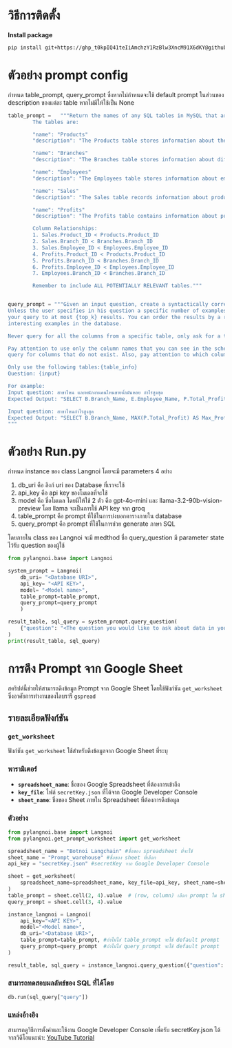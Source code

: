 # วิธีการติดตั้ง
**Install package**
```bash
pip install git+https://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@github.com/folknawatt/langnoi.git#egg=pylangnoi
```

# ตัวอย่าง prompt config
กำหนด table_prompt, query_prompt ซึ่งหากไม่กำหนดจะใช้ default prompt
ในส่วนของ description ของแต่ละ table หากไม่มีให้ใช้เป็น None
```python
table_prompt =   """Return the names of any SQL tables in MySQL that are relevant to the user question.
        The tables are:

        "name": "Products"
        "description": "The Products table stores information about the products available in inventory, including Product_ID, Product_Name, Quantity, and Price."

        "name": "Branches"
        "description": "The Branches table stores information about different branches, including Branch_ID and Branch_Name."

        "name": "Employees"
        "description": "The Employees table stores information about employees, including Employee_ID, Employee_Name, and the Branch_ID where they are assigned."

        "name": "Sales"
        "description": "The Sales table records information about product sales, including Sales_ID, Product_ID (linked to Products.Product_ID), Branch_ID (linked to Branches.Branch_ID), Employee_ID (linked to Employees.Employee_ID), Total_Sales, Sales_By_Branch, Sales_By_Employee, and Total_Sales_Amount."

        "name": "Profits"
        "description": "The Profits table contains information about profits made from product sales, including Product_ID (linked to Products.Product_ID), Branch_ID (linked to Branches.Branch_ID), Employee_ID (linked to Employees.Employee_ID), Total_Profit, Profit_By_Branch, and Profit_By_Employee."

        Column Relationships:
        1. Sales.Product_ID < Products.Product_ID
        2. Sales.Branch_ID < Branches.Branch_ID
        3. Sales.Employee_ID < Employees.Employee_ID
        4. Profits.Product_ID < Products.Product_ID
        5. Profits.Branch_ID < Branches.Branch_ID
        6. Profits.Employee_ID < Employees.Employee_ID
        7. Employees.Branch_ID < Branches.Branch_ID

        Remember to include ALL POTENTIALLY RELEVANT tables."""


query_prompt = """Given an input question, create a syntactically correct {dialect} query to run to help find the answer.
Unless the user specifies in his question a specific number of examples they wish to obtain, always limit
your query to at most {top_k} results. You can order the results by a relevant column to return the most
interesting examples in the database.

Never query for all the columns from a specific table, only ask for a the few relevant columns given the question.

Pay attention to use only the column names that you can see in the schema description. Be careful to not
query for columns that do not exist. Also, pay attention to which column is in which table.

Only use the following tables:{table_info}
Question: {input}

For example:
Input question: สาขาไหน และพนักงานคนไหนขายน้ำมันหอย กำไรสูงสุด
Expected Output: "SELECT B.Branch_Name, E.Employee_Name, P.Total_Profit FROM Profits P INNER JOIN Branches B ON P.Branch_ID = B.Branch_ID INNER JOIN Employees E ON P.Employee_ID = E.Employee_ID INNER JOIN Products PR ON P.Product_ID = PR.Product_ID WHERE PR.Product_Name = 'น้ำมันหอย' ORDER BY P.Total_Profit DESC"

Input question: สาขาไหนกำไรสูงสุด
Expected Output: "SELECT B.Branch_Name, MAX(P.Total_Profit) AS Max_Profit FROM Profits P INNER JOIN Branches B ON P.Branch_ID = B.Branch_ID GROUP BY B.Branch_Name ORDER BY Max_Profit DESC;"
"""

```

# ตัวอย่าง Run.py
กำหนด instance ของ class Langnoi โดยจะมี parameters 4 อย่าง
1. db_uri คือ ลิงก์ uri ของ Database ที่เราจะใช้
2. api_key คือ api key ของโมเดลที่จะใช้
3. model คือ ชื่อโมเดล โดยมีให้ใช้ 2 ตัว คือ gpt-4o-mini และ llama-3.2-90b-vision-preview โดย llama จะเป็นการใช้ API key จาก groq 
4. table_prompt คือ prompt ที่ใช้ในการบ่งบอกตารางภายใน database 
5. query_prompt คือ prompt ที่ใช้ในการช่วย generate ภาษา SQL

โดยภายใน class ของ Langnoi จะมี medthod ชื่อ query_question 
มี parameter state ไว้รับ question ของผู้ใช้
```python
from pylangnoi.base import Langnoi

system_prompt = Langnoi(
    db_uri= "<Database URI>", 
    api_key= "<API KEY>", 
    model= "<Model name>",
    table_prompt=table_prompt, 
    query_prompt=query_prompt
    )

result_table, sql_query = system_prompt.query_question(
    {"question": "<The question you would like to ask about data in your database>"}
)
print(result_table, sql_query)
```


# การดึง Prompt จาก Google Sheet

สคริปต์นี้ช่วยให้สามารถดึงข้อมูล Prompt จาก Google Sheet โดยใช้ฟังก์ชัน `get_worksheet` ซึ่งอาศัยการทำงานของไลบรารี `gspread`

## รายละเอียดฟังก์ชัน

### `get_worksheet`

ฟังก์ชัน `get_worksheet` ใช้สำหรับดึงข้อมูลจาก Google Sheet ที่ระบุ

### พารามิเตอร์
- **`spreadsheet_name`**: ชื่อของ Google Spreadsheet ที่ต้องการเข้าถึง
- **`key_file`**: ไฟล์ `secretKey.json` ที่ได้จาก Google Developer Console
- **`sheet_name`**: ชื่อของ Sheet ภายใน Spreadsheet ที่ต้องการดึงข้อมูล

### ตัวอย่าง

```python
from pylangnoi.base import Langnoi
from pylangnoi.get_prompt_worksheet import get_worksheet

spreadsheet_name = "Botnoi Langchain" #ชื่อของ spreadsheet ที่จะใช้
sheet_name = "Prompt_warehouse" #ชื่อของ sheet ที่เลือก
api_key = "secretKey.json" #secretKey จาก Google Developer Console

sheet = get_worksheet(
    spreadsheet_name=spreadsheet_name, key_file=api_key, sheet_name=sheet_name
)
table_prompt = sheet.cell(2, 4).value  # (row, column) เลือก prompt ใน sheet ที่ row และ column อะไร
query_prompt = sheet.cell(3, 4).value  

instance_langnoi = Langnoi(
    api_key="<API KEY>",
    model="<Model name>",
    db_uri="<Database URI>",
    table_prompt=table_prompt, #ถ้าไม่ใส่ table_prompt จะใช้ default prompt 
    query_prompt=query_prompt  #ถ้าไม่ใส่ query_prompt จะใช้ default prompt
)

result_table, sql_query = instance_langnoi.query_question({"question": "show all data Sales table"})
```

### สามารถทดสอบผลลัพธ์ของ SQL ที่ได้โดย
```python
db.run(sql_query["query"])
```

### แหล่งอ้างอิง
สามารถดูวิธีการตั้งค่าและใช้งาน Google Developer Console เพื่อรับ secretKey.json ได้จากวิดีโอแนะนำ: [YouTube Tutorial](https://www.youtube.com/watch?v=6CPjRJYtOBE)